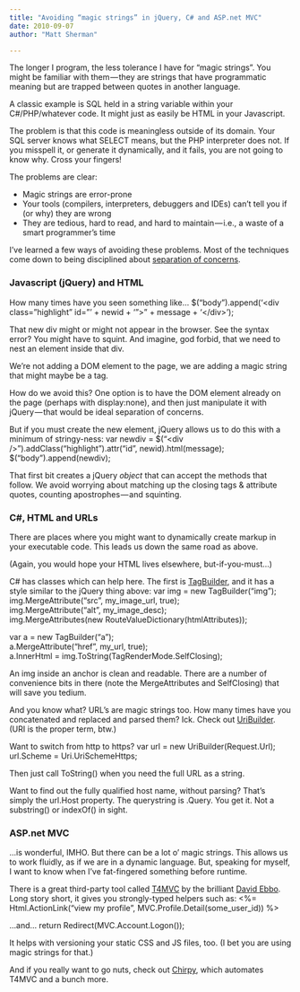 ```yaml
---
title: "Avoiding “magic strings” in jQuery, C# and ASP.net MVC"
date: 2010-09-07
author: "Matt Sherman"

---
```


The longer I program, the less tolerance I have for “magic strings”. You might be familiar with them — they are strings that have programmatic meaning but are trapped between quotes in another language.

A classic example is SQL held in a string variable within your C#/PHP/whatever code. It might just as easily be HTML in your Javascript.

The problem is that this code is meaningless outside of its domain. Your SQL server knows what SELECT means, but the PHP interpreter does not. If you misspell it, or generate it dynamically, and it fails, you are not going to know why. Cross your fingers!

The problems are clear:

*   Magic strings are error-prone
*   Your tools (compilers, interpreters, debuggers and IDEs) can’t tell you if (or why) they are wrong
*   They are tedious, hard to read, and hard to maintain — i.e., a waste of a smart programmer’s time

I’ve learned a few ways of avoiding these problems. Most of the techniques come down to being disciplined about [separation of concerns](http://en.wikipedia.org/wiki/Separation_of_concerns).

### Javascript (jQuery) and HTML

How many times have you seen something like…
$(“body”).append(‘&lt;div class=”highlight” id=”’ + newid + ‘”&gt;” + message + ‘&lt;/div&gt;’);

That new div might or might not appear in the browser. See the syntax error? You might have to squint. And imagine, god forbid, that we need to nest an element inside that div.

We’re not adding a DOM element to the page, we are adding a magic string that might maybe be a tag.

How do we avoid this? One option is to have the DOM element already on the page (perhaps with display:none), and then just manipulate it with jQuery — that would be ideal separation of concerns.

But if you must create the new element, jQuery allows us to do this with a minimum of stringy-ness:
var newdiv = $(“&lt;div /&gt;”).addClass(“highlight”).attr(“id”, newid).html(message);   
$(“body”).append(newdiv);

That first bit creates a jQuery _object_ that can accept the methods that follow. We avoid worrying about matching up the closing tags &amp; attribute quotes, counting apostrophes — and squinting.

### C#, HTML and URLs

There are places where you might want to dynamically create markup in your executable code. This leads us down the same road as above.

(Again, you would hope your HTML lives elsewhere, but-if-you-must…)

C# has classes which can help here. The first is [TagBuilder](http://msdn.microsoft.com/en-us/library/system.web.mvc.tagbuilder_members.aspx), and it has a style similar to the jQuery thing above:
var img = new TagBuilder(“img”);   
img.MergeAttribute(“src”, my_image_url, true);   
img.MergeAttribute(“alt”, my_image_desc);   
img.MergeAttributes(new RouteValueDictionary(htmlAttributes));   
   
var a = new TagBuilder(“a”);   
a.MergeAttribute(“href”, my_url, true);   
a.InnerHtml = img.ToString(TagRenderMode.SelfClosing);

An img inside an anchor is clean and readable. There are a number of convenience bits in there (note the MergeAttributes and SelfClosing) that will save you tedium.

And you know what? URL’s are magic strings too. How many times have you concatenated and replaced and parsed them? Ick. Check out [UriBuilder](http://msdn.microsoft.com/en-us/library/system.uribuilder_members.aspx). (URI is the proper term, btw.)

Want to switch from http to https?
var url = new UriBuilder(Request.Url);   
url.Scheme = Uri.UriSchemeHttps;

Then just call ToString() when you need the full URL as a string.

Want to find out the fully qualified host name, without parsing? That’s simply the url.Host property. The querystring is .Query. You get it. Not a substring() or indexOf() in sight.

### ASP.net MVC

…is wonderful, IMHO. But there can be a lot o’ magic strings. This allows us to work fluidly, as if we are in a dynamic language. But, speaking for myself, I want to know when I’ve fat-fingered something before runtime.

There is a great third-party tool called [T4MVC](http://mvccontrib.codeplex.com/wikipage?title=T4MVC) by the brilliant [David Ebbo](http://blogs.msdn.com/b/davidebb/). Long story short, it gives you strongly-typed helpers such as:
&lt;%= Html.ActionLink(“view my profile”, MVC.Profile.Detail(some_user_id)) %&gt;

…and…
return Redirect(MVC.Account.Logon());

It helps with versioning your static CSS and JS files, too. (I bet you are using magic strings for that.)

And if you really want to go nuts, check out [Chirpy](http://www.weirdlover.com/tag/chirpy/), which automates T4MVC and a bunch more.
